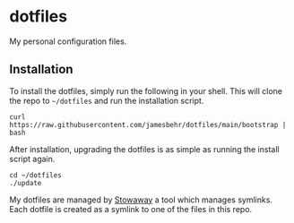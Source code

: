 # dotfiles
My personal configuration files.

## Installation
To install the dotfiles, simply run the following in your shell. This will
clone the repo to `~/dotfiles` and run the installation script.

    curl https://raw.githubusercontent.com/jamesbehr/dotfiles/main/bootstrap | bash

After installation, upgrading the dotfiles is as simple as running the install
script again.

    cd ~/dotfiles
    ./update

My dotfiles are managed by [Stowaway](https://github.com/jamesbehr/stowaway) a
tool which manages symlinks. Each dotfile is created as a symlink to one of the
files in this repo.
